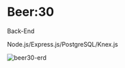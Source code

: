 # Beer:30

Back-End 

Node.js/Express.js/PostgreSQL/Knex.js

![beer30-erd](https://user-images.githubusercontent.com/40579877/57899406-25ca2b80-781a-11e9-98cb-fb2fb6386f23.png)



